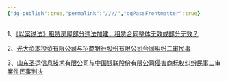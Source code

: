 ```yaml
---
{"dg-publish":true,"permalink":"////","dgPassFrontmatter":true}
---
```


1、[《以案说法》租赁房屋部分违法加建，租赁合同整体无效或部分无效？](《以案说法》租赁房屋部分违法加建，租赁合同整体无效或部分无效？.md)

2、[光大资本投资有限公司与招商银行股份有限公司合同纠纷二审民事](光大资本投资有限公司与招商银行股份有限公司合同纠纷二审民事.md)

3、[山东圣运信息技术有限公司与中国银联股份有限公司侵害商标权纠纷民事二审案件民事判决](山东圣运信息技术有限公司与中国银联股份有限公司侵害商标权纠纷民事二审案件民事判决.md)

